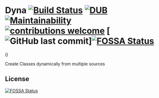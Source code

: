 # Dyna [![Build Status](https://travis-ci.org/pardhasm/Dyna.svg?branch=master)](https://travis-ci.org/pardhasm/Dyna) [![DUB](https://img.shields.io/dub/l/vibe-d.svg)]() [![Maintainability](https://api.codeclimate.com/v1/badges/d1164bef8917f40eb049/maintainability)](https://codeclimate.com/github/pardhasm/Dyna/maintainability) [![contributions welcome](https://img.shields.io/badge/contributions-welcome-brightgreen.svg?style=flat)](https://github.com/pardhasm/Dyna/issues) [![GitHub last commit](https://img.shields.io/github/last-commit/google/skia.svg)][![FOSSA Status](https://app.fossa.io/api/projects/git%2Bgithub.com%2Fpardhasm%2FDyna.svg?type=shield)](https://app.fossa.io/projects/git%2Bgithub.com%2Fpardhasm%2FDyna?ref=badge_shield)
()  
  
Create Classes dynamically from multiple sources


## License
[![FOSSA Status](https://app.fossa.io/api/projects/git%2Bgithub.com%2Fpardhasm%2FDyna.svg?type=large)](https://app.fossa.io/projects/git%2Bgithub.com%2Fpardhasm%2FDyna?ref=badge_large)